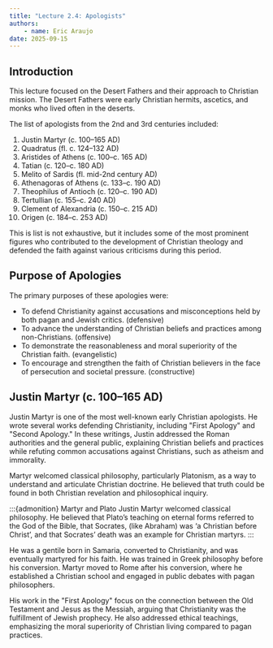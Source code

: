 ```yaml
---
title: "Lecture 2.4: Apologists"
authors:
    - name: Eric Araujo
date: 2025-09-15
---
```


## Introduction

This lecture focused on the Desert Fathers and their approach to Christian mission. The Desert Fathers were early Christian hermits, ascetics, and monks who lived often in the deserts.

The list of apologists from the 2nd and 3rd centuries included:

1. Justin Martyr (c. 100–165 AD)
2. Quadratus (fl. c. 124–132 AD)
3. Aristides of Athens (c. 100–c. 165 AD)
4. Tatian (c. 120–c. 180 AD)
5. Melito of Sardis (fl. mid-2nd century AD)
6. Athenagoras of Athens (c. 133–c. 190 AD)
7. Theophilus of Antioch (c. 120–c. 190 AD)
8. Tertullian (c. 155–c. 240 AD)
9. Clement of Alexandria (c. 150–c. 215 AD)
10. Origen (c. 184–c. 253 AD)

This is list is not exhaustive, but it includes some of the most prominent figures who contributed to the development of Christian theology and defended the faith against various criticisms during this period.

## Purpose of Apologies

The primary purposes of these apologies were:

- To defend Christianity against accusations and misconceptions held by both pagan and Jewish critics. (defensive)
- To advance the understanding of Christian beliefs and practices among non-Christians. (offensive)
- To demonstrate the reasonableness and moral superiority of the Christian faith. (evangelistic)
- To encourage and strengthen the faith of Christian believers in the face of persecution and societal pressure. (constructive)

## Justin Martyr (c. 100–165 AD)

Justin Martyr is one of the most well-known early Christian apologists. He wrote several works defending Christianity, including "First Apology" and "Second Apology." In these writings, Justin addressed the Roman authorities and the general public, explaining Christian beliefs and practices while refuting common accusations against Christians, such as atheism and immorality.

Martyr welcomed classical philosophy, particularly Platonism, as a way to understand and articulate Christian doctrine. He believed that truth could be found in both Christian revelation and philosophical inquiry.

:::{admonition} Martyr and Plato
Justin Martyr welcomed classical philosophy.  He believed that Plato’s teaching on eternal forms referred to the God of the Bible, that Socrates, (like Abraham) was ‘a Christian before Christ’, and that Socrates’ death was an example for Christian martyrs.
:::

He was a gentile born in Samaria, converted to Christianity, and was eventually martyred for his faith. He was trained in Greek philosophy before his conversion. Martyr moved to Rome after his conversion, where he established a Christian school and engaged in public debates with pagan philosophers.

His work in the "First Apology" focus on the connection between the Old Testament and Jesus as the Messiah, arguing that Christianity was the fulfillment of Jewish prophecy. He also addressed ethical teachings, emphasizing the moral superiority of Christian living compared to pagan practices.
